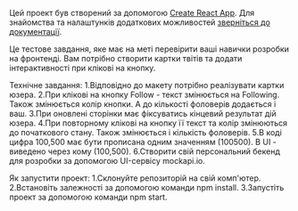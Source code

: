 Цей проект був створений за допомогою
[Create React App](https://github.com/facebook/create-react-app). Для знайомства
та налаштунків додаткових можливостей
[зверніться до документації](https://facebook.github.io/create-react-app/docs/getting-started).

Це тестове завдання, яке має на меті перевірити ваші навички розробки на
фронтенді. Вам потрібно створити картки твітів та додати інтерактивності при
клікові на кнопку.

Технічне завдання: 1.Відповідно до макету потрібно реалізувати картки юзера.
2.При клікові на кнопку Follow - текст змінюється на Following. Також змінюється
колір кнопки. А до кількості фоловерів додається і ваш. 3.При оновлені сторінки
має фіксуватись кінцевий результат дій юзера. 4.При повторному клікові на кнопку
її текст та колір змінюються до початкового стану. Також змінюється і кількість
фоловерів. 5.В коді цифра 100,500 має бути прописана одним значенням (100500). В
UI - виведено через кому (100,500). 6.Створити свій персональний бекенд для
розробки за допомогою UI-сервісу mockapi.io.

Як запустити проект: 1.Склонуйте репозиторій на свій комп'ютер. 2.Встановіть
залежності за допомогою команди npm install. 3.Запустіть проект за допомогою
команди npm start.
